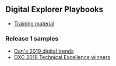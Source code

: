 ## Digital Explorer Playbooks

- [Training material](https://github.com/dxc-technology/dxc-digitalexplorer/tree/master/training/Playbooks)

### Release  1 samples

- [Dan's 2019 digital trends](https://digitalexplorer.dxc.com/pb/playbook/641998)
- [DXC 2018 Technical Excellence winners](https://digitalexplorer.dxc.com/pb/playbook/433792)
